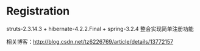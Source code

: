 Registration
============
struts-2.3.14.3 + hibernate-4.2.2.Final + spring-3.2.4 整合实现简单注册功能

相关博客：http://blog.csdn.net/tz6226769/article/details/13772157